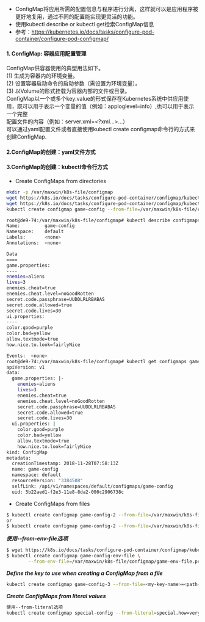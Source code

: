 + ConfigMap将应用所需的配置信息与程序进行分离，这样就可以是应用程序被更好地复用，通过不同的配置能实现更灵活的功能。
+ 使用kubectl describe or kubectl get检索ConfigMap信息
+ 参考：https://kubernetes.io/docs/tasks/configure-pod-container/configure-pod-configmap/
#### 1. ConfigMap: 容器应用配置管理
ConfigMap供容器使用的典型用法如下。<br/>
(1) 生成为容器内的环境变量。<br/>
(2) 设置容器启动命令的启动参数（需设置为环境变量）。<br/>
(3) 以Volume的形式挂载为容器内部的文件或目录。<br/>
ConfigMap以一个或多个key:value的形式保存在Kubernetes系统中供应用使用，既可以用于表示一个变量的值（例如：apploglevel=info）,也可以用于表示一个完整<br/>
配置文件的内容（例如：server.xml=<?xml...>...）<br/>
可以通过yaml配置文件或者直接使用kubectl create configmap命令行的方式来创建ConfigMap.

#### 2.ConfigMap的创建：yaml文件方式


#### 3.ConfigMap的创建：kubectl命令行方式
+ Create ConfigMaps from directories
```bash
mkdir -p /var/maxwin/k8s-file/configmap
wget https://k8s.io/docs/tasks/configure-pod-container/configmap/kubectl/game.properties -O /var/maxwin/k8s-file/configmap/game.properties
wget https://k8s.io/docs/tasks/configure-pod-container/configmap/kubectl/ui.properties -O /var/maxwin/k8s-file/configmap/ui.properties
kubectl create configmap game-config --from-file=/var/maxwin/k8s-file/configmap

root@de9-74:/var/maxwin/k8s-file/configmap# kubectl describe configmaps game-config
Name:         game-config
Namespace:    default
Labels:       <none>
Annotations:  <none>

Data
====
game.properties:
----
enemies=aliens
lives=3
enemies.cheat=true
enemies.cheat.level=noGoodRotten
secret.code.passphrase=UUDDLRLRBABAS
secret.code.allowed=true
secret.code.lives=30
ui.properties:
----
color.good=purple
color.bad=yellow
allow.textmode=true
how.nice.to.look=fairlyNice

Events:  <none>
root@de9-74:/var/maxwin/k8s-file/configmap# kubectl get configmaps game-config -o yaml
apiVersion: v1
data:
  game.properties: |-
    enemies=aliens
    lives=3
    enemies.cheat=true
    enemies.cheat.level=noGoodRotten
    secret.code.passphrase=UUDDLRLRBABAS
    secret.code.allowed=true
    secret.code.lives=30
  ui.properties: |
    color.good=purple
    color.bad=yellow
    allow.textmode=true
    how.nice.to.look=fairlyNice
kind: ConfigMap
metadata:
  creationTimestamp: 2018-11-28T07:58:13Z
  name: game-config
  namespace: default
  resourceVersion: "3384508"
  selfLink: /api/v1/namespaces/default/configmaps/game-config
  uid: 5b22aed1-f2e3-11e8-8da2-000c2906738c
```
+ Create ConfigMaps from files
```bash
$ kubectl create configmap game-config-2 --from-file=/var/maxwin/k8s-file/configmap/game.properties
or
$ kubectl create configmap game-config-2 --from-file=/var/maxwin/k8s-file/configmap/game.properties --from-file=/var/maxwin/k8s-file/configmap/ui.properties
```
***使用--from-env-file选项***
```bash
$ wget https://k8s.io/docs/tasks/configure-pod-container/configmap/kubectl/game-env-file.properties
$ kubectl create configmap game-config-env-file \
        --from-env-file=/var/maxwin/k8s-file/configmap/game-env-file.properties
```
***Define the key to use when creating a ConfigMap from a file***
```bash
kubectl create configmap game-config-3 --from-file=<my-key-name>=<path-to-file>
```
***Create ConfigMaps from literal values***
```bash
使用--from-literal选项
kubectl create configmap special-config --from-literal=special.how=very --from-literal=special.type=charm
```
